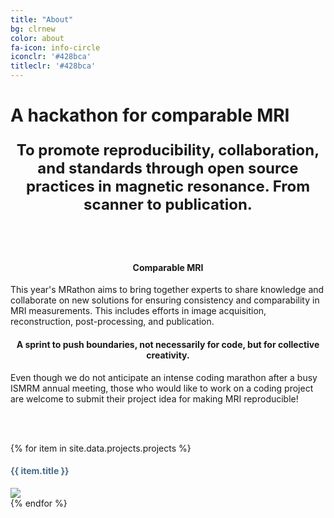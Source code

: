 ```yaml
---
title: "About"
bg: clrnew
color: about
fa-icon: info-circle
iconclr: '#428bca'
titleclr: '#428bca'
---
```


# A hackathon for comparable MRI

<p style ="text-align: center; font-weight: bold; font-size:24px;"> To promote reproducibility, collaboration, and standards through open source practices in magnetic resonance. From scanner to publication.</p>

<br><br>
<center><h4>Comparable MRI</h4></center>

 <p>This year's MRathon aims to bring together experts to share knowledge and collaborate on new solutions for ensuring consistency and comparability in MRI measurements. This includes efforts in image acquisition, reconstruction, post-processing, and publication.</p>
 
 <center><h4>A sprint to push boundaries, not necessarily for code, but for collective creativity.</h4></center>

 <p>Even though we do not anticipate an intense coding marathon after a busy ISMRM annual meeting, those who would like to work on a coding project are welcome to submit their project idea for making MRI reproducible!</p>

<br><br>

<div class="row partners">
{% for item in site.data.projects.projects %}
  <div class="col s12 partner valign">
    <h4 style="color: #486a89; text-align: left"> {{ item.title }}  </h4>
    <a href="{{ item.url }}" target="blank"><img src="img/projects/{{ item.image }}"/></a>
    
  </div>
  {% endfor %}
  </div>





